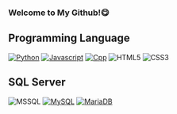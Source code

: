 ### Welcome to My Github!😋

## Programming Language
[![Python](http://img.shields.io/badge/Python-black?style=flat&logo=python)](#) 
[![Javascript](http://img.shields.io/badge/Javascript-black?style=flat&logo=javascript)](#) 
[![Cpp](http://img.shields.io/badge/C++-black?style=flat&logo=C%2B%2B)](#) 
![HTML5](https://img.shields.io/badge/HTML5-black?style=flat&logo=HTML5) 
![CSS3](https://img.shields.io/badge/CSS3-black?style=flat&logo=CSS3) 
<!--[![C#](http://img.shields.io/badge/C#-black?style=flat&logo=csharp)](#)
-->
## SQL Server
![MSSQL](http://img.shields.io/badge/MSSQL-black?style=flat&logo=MicrosoftSQLServer)
[![MySQL](http://img.shields.io/badge/MySQL-black?style=flat&logo=MySQL)](#) 
[![MariaDB](http://img.shields.io/badge/MariaDB-black?style=flat&logo=MariaDB)](#) 
<!-- ## Discord
[![Discord](http://img.shields.io/badge/Private%230001-white?style=flat&logo=discord)]

